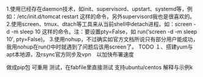 1.使用已经存在daemon技术，如init、supervisord、upstart、systemd等，例如：/etc/init.d/tomcat restart 这样的命令，另外supervisord我也是很喜欢的。
2.使用screen、tmux、dtach等工具来从当前shell中detach进程。如：screen -d -m sleep 10 这样的命令。注：要设置pty=False，如 run(‘screen -d -m sleep 10′, pty=False)。
3.使用nohup，不过确实如官方文档所说只有部分用户能成功，我用nohup在run()中时就遇到了问题后该用screen了。
TODO
１、搭建yum与apt本地源，及rsync官方同步及vpn　以加快布署速度

做成pip包
可重用
测试，在fabfile里直接测试
支持ubuntu/centos
解释与示例k